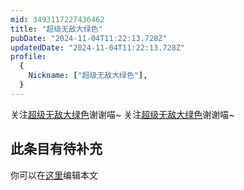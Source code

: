 ```yaml
---
mid: 3493117227436462
title: "超级无敌大绿色"
pubDate: "2024-11-04T11:22:13.728Z"
updatedDate: "2024-11-04T11:22:13.728Z"
profile:
  {
    Nickname: ["超级无敌大绿色"],
  }
---
```


关注[超级无敌大绿色](https://space.bilibili.com/3493117227436462)谢谢喵~ 关注[超级无敌大绿色](https://space.bilibili.com/3493117227436462)谢谢喵~

## 此条目有待补充
你可以在[这里](https://github.com/Yuhanawa/VTuber.ICU-Content/edit/master/v/超级无敌大绿色/index.md)编辑本文

